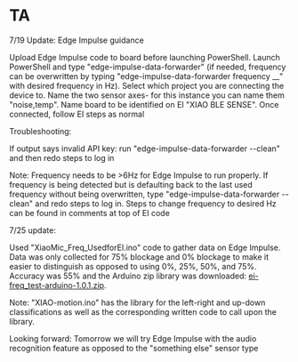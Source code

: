 # TA
7/19 Update: Edge Impulse guidance

Upload Edge Impulse code to board before launching PowerShell. Launch PowerShell and type "edge-impulse-data-forwarder" (if needed, frequency can be overwritten by typing "edge-impulse-data-forwarder frequency __" with desired frequency in Hz). Select which project you are connecting the device to. Name the two sensor axes- for this instance you can name them "noise,temp". Name board to be identified on EI "XIAO BLE SENSE". Once connected, follow EI steps as normal

Troubleshooting:

If output says invalid API key: run "edge-impulse-data-forwarder --clean" and then redo steps to log in 

Note: Frequency needs to be >6Hz for Edge Impulse to run properly. If frequency is being detected but is defaulting back to the last used frequency without being overwritten, type "edge-impulse-data-forwarder --clean" and redo steps to log in. Steps to change frequency to desired Hz can be found in comments at top of EI code



7/25 update:

Used "XiaoMic_Freq_UsedforEI.ino" code to gather data on Edge Impulse. Data was only collected for 75% blockage and 0% blockage to make it easier to distinguish as opposed to using 0%, 25%, 50%, and 75%. Accuracy was 55% and the Arduino zip library was downloaded: [ei-freq_test-arduino-1.0.1.zip](https://github.com/ftannenbaum/TA/files/9183898/ei-freq_test-arduino-1.0.1.zip). 

Note: "XIAO-motion.ino" has the library for the left-right and up-down classifications as well as the corresponding written code to call upon the library.

Looking forward:
Tomorrow we will try Edge Impulse with the audio recognition feature as opposed to the "something else" sensor type
